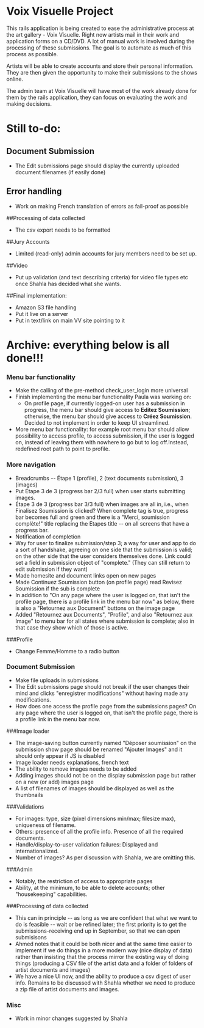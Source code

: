 # Voix Visuelle Project

This rails application is being created to ease the administrative process at the art gallery - Voix Visuelle. Right now artists mail in their work and application forms on a CD/DVD. A lot of manual work is involved during the processing of these submissions. The goal is to automate as much of this process as possible.

Artists will be able to create accounts and store their personal information. They are then given the opportunity to make their submissions to the shows online.

The admin team at Voix Visuelle will have most of the work already done for them by the rails application, they can focus on evaluating the work and making decisions.

# Still to-do:
## Document Submission
* The Edit submissions page should display the currently uploaded document filenames (if easily done)

## Error handling
* Work on making French translation of errors as fail-proof as possible

##Processing of data collected
* The csv export needs to be formatted

##Jury Accounts
* Limited (read-only) admin accounts for jury members need to be set up.

##Video
* Put up validation (and text describing criteria) for video file types etc once Shahla has decided what she wants.

##Final implementation:
* Amazon S3 file handling
* Put it live on a server
* Put in text/link on main VV site pointing to it

# Archive: everything below is all done!!!
### Menu bar functionality
* Make the calling of the pre-method check_user_login more universal
* Finish implementing the menu bar functionality Paula was working on:
	* On profile page, if currently logged-on user has a submission in progress, the menu bar should give access to **Editez Soumission**; otherwise, the menu bar should give access to **Créez Soumission**. Decided to not implement in order to keep UI streamlined.
* More menu bar functionality: for example root menu bar should allow possibility to access profile, to access submission, if the user is logged on, instead of leaving them with nowhere to go but to log off.Instead, redefined root path to point to profile.

### More navigation
* Breadcrumbs -- Étape 1 (profile), 2 (text documents submission), 3 (images)
* Put Étape 3 de 3 (progress bar 2/3 full) when user starts submitting images.
* Étape 3 de 3 (progress bar 3/3 full) when images are all in, i.e., when Finalisez Soumission is clicked? When complete tag is true, progress bar becomes full and green and there is a "Merci, soumission complète!" title replacing the Etapes title -- on all screens that have a progress bar.
* Notification of completion
* Way for user to finalize submission/step 3; a way for user and app to do a sort of handshake, agreeing on one side that the submission is valid; on the other side that the user considers themselves done. Link could set a field in submission object of "complete." (They can still return to edit submission if they want)
* Made homesite and document links open on new pages
* Made Continuez Soumission button (on profile page) read Revisez Soumission if the sub is complete
* In addition to "On any page where the user is logged on, that isn't the profile page, there is a profile link in the menu bar now" as below, there is also a "Retournez aux Document" buttons on the image page
* Added "Retournez aux Documents", "Profile", and also "Retournez aux Image" to menu bar for all states where submission is complete; also in that case they show which of those is active.

###Profile
* Change Femme/Homme to a radio button

### Document Submission
* Make file uploads in submissions
* The Edit submissions page should not break if the user changes their mind and clicks "enregistrer modifications" without having made any modifications.
* How does one access the profile page from the submissions pages? On any page where the user is logged on, that isn't the profile page, there is a profile link in the menu bar now.

###Image loader
* The image-saving button currently named "Déposer soumission" on the submission show page should be renamed "Ajouter Images" and it should only appear if JS is disabled
* Image loader needs explanations, french text
* The ability to remove images needs to be added
* Adding images should not be on the display submission page but rather on a new (or add) images page
* A list of filenames of images should be displayed as well as the thumbnails

###Validations
* For images: type, size (pixel dimensions min/max; filesize max), uniqueness of filename.
* Others: presence of all the profile info. Presence of all the required documents.
* Handle/display-to-user validation failures: Displayed and internationalized.
* Number of images? As per discussion with Shahla, we are omitting this.

###Admin
* Notably, the restriction of access to appropriate pages
* Ability, at the minimum, to be able to delete accounts; other "housekeeping" capabilities.

###Processing of data collected
* This can in principle -- as long as we are confident that what we want to do is feasible -- wait or be refined later; the first priority is to get the submissions-receiving end up in September, so that we can open submisisons
* Ahmed notes that it could be both nicer and at the same time easier to implement if we do things in a more modern way (nice display of data) rather than insisting that the process mirror the existing way of doing things (producing a CSV file of the artist data and a folder of folders of artist documents and images)
* We have a nice UI now, and the ability to produce a csv digest of user info. Remains to be discussed with Shahla whether we need to produce a zip file of artist documents and images.

### Misc
* Work in minor changes suggested by Shahla
